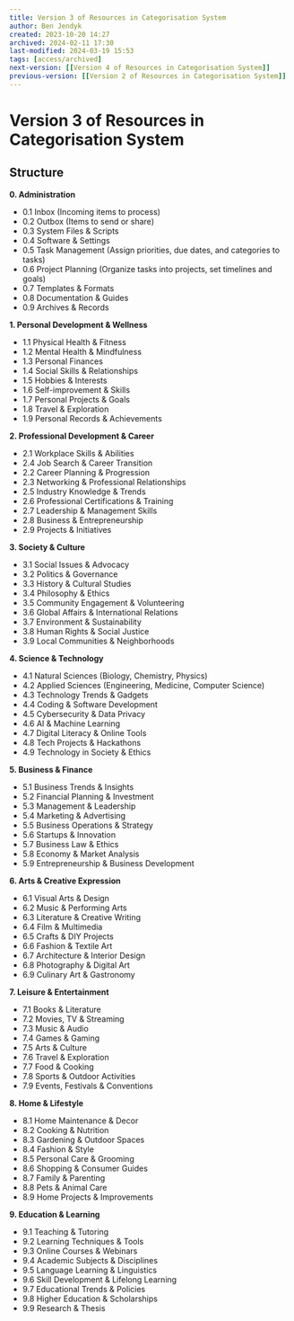 ```yaml
---
title: Version 3 of Resources in Categorisation System
author: Ben Jendyk
created: 2023-10-20 14:27
archived: 2024-02-11 17:30
last-modified: 2024-03-19 15:53
tags: [access/archived]
next-version: [[Version 4 of Resources in Categorisation System]]
previous-version: [[Version 2 of Resources in Categorisation System]]
---
```


# Version 3 of Resources in Categorisation System

## Structure

**0. Administration**

- 0.1 Inbox (Incoming items to process)
- 0.2 Outbox (Items to send or share)
- 0.3 System Files & Scripts
- 0.4 Software & Settings
- 0.5 Task Management (Assign priorities, due dates, and categories to tasks)
- 0.6 Project Planning (Organize tasks into projects, set timelines and goals)
- 0.7 Templates & Formats
- 0.8 Documentation & Guides
- 0.9 Archives & Records

**1. Personal Development & Wellness**

- 1.1 Physical Health & Fitness
- 1.2 Mental Health & Mindfulness
- 1.3 Personal Finances
- 1.4 Social Skills & Relationships
- 1.5 Hobbies & Interests
- 1.6 Self-improvement & Skills
- 1.7 Personal Projects & Goals
- 1.8 Travel & Exploration
- 1.9 Personal Records & Achievements

**2. Professional Development & Career**

- 2.1 Workplace Skills & Abilities
- 2.4 Job Search & Career Transition
- 2.2 Career Planning & Progression
- 2.3 Networking & Professional Relationships
- 2.5 Industry Knowledge & Trends
- 2.6 Professional Certifications & Training
- 2.7 Leadership & Management Skills
- 2.8 Business & Entrepreneurship
- 2.9 Projects & Initiatives

**3. Society & Culture**

- 3.1 Social Issues & Advocacy
- 3.2 Politics & Governance
- 3.3 History & Cultural Studies
- 3.4 Philosophy & Ethics
- 3.5 Community Engagement & Volunteering
- 3.6 Global Affairs & International Relations
- 3.7 Environment & Sustainability
- 3.8 Human Rights & Social Justice
- 3.9 Local Communities & Neighborhoods

**4. Science & Technology**

- 4.1 Natural Sciences (Biology, Chemistry, Physics)
- 4.2 Applied Sciences (Engineering, Medicine, Computer Science)
- 4.3 Technology Trends & Gadgets
- 4.4 Coding & Software Development
- 4.5 Cybersecurity & Data Privacy
- 4.6 AI & Machine Learning
- 4.7 Digital Literacy & Online Tools
- 4.8 Tech Projects & Hackathons
- 4.9 Technology in Society & Ethics

**5. Business & Finance**

- 5.1 Business Trends & Insights
- 5.2 Financial Planning & Investment
- 5.3 Management & Leadership
- 5.4 Marketing & Advertising
- 5.5 Business Operations & Strategy
- 5.6 Startups & Innovation
- 5.7 Business Law & Ethics
- 5.8 Economy & Market Analysis
- 5.9 Entrepreneurship & Business Development

**6. Arts & Creative Expression**

- 6.1 Visual Arts & Design
- 6.2 Music & Performing Arts
- 6.3 Literature & Creative Writing
- 6.4 Film & Multimedia
- 6.5 Crafts & DIY Projects
- 6.6 Fashion & Textile Art
- 6.7 Architecture & Interior Design
- 6.8 Photography & Digital Art
- 6.9 Culinary Art & Gastronomy

**7. Leisure & Entertainment**

- 7.1 Books & Literature
- 7.2 Movies, TV & Streaming
- 7.3 Music & Audio
- 7.4 Games & Gaming
- 7.5 Arts & Culture
- 7.6 Travel & Exploration
- 7.7 Food & Cooking
- 7.8 Sports & Outdoor Activities
- 7.9 Events, Festivals & Conventions

**8. Home & Lifestyle**

- 8.1 Home Maintenance & Decor
- 8.2 Cooking & Nutrition
- 8.3 Gardening & Outdoor Spaces
- 8.4 Fashion & Style
- 8.5 Personal Care & Grooming
- 8.6 Shopping & Consumer Guides
- 8.7 Family & Parenting
- 8.8 Pets & Animal Care
- 8.9 Home Projects & Improvements

**9. Education & Learning**

- 9.1 Teaching & Tutoring
- 9.2 Learning Techniques & Tools
- 9.3 Online Courses & Webinars
- 9.4 Academic Subjects & Disciplines
- 9.5 Language Learning & Linguistics
- 9.6 Skill Development & Lifelong Learning
- 9.7 Educational Trends & Policies
- 9.8 Higher Education & Scholarships
- 9.9 Research & Thesis
